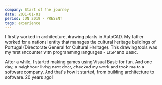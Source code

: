 ```yaml
---
company: Start of the journey
date: 2001-01-01
period: JUN 2019 - PRESENT
tags: experience
---
```

I firstly worked in architecture, drawing plants in AutoCAD.  My father worked for a national entity that manages the cultural heritage  buildings of Portugal  (Directorate General for Cultural Heritage). This drawing tools was my first encounter with programming languages - LISP and Basic.

After a while, I started making games using Visual Basic for fun. And one day, a neighbour living next door, checked my work and took me to a software company. And that's how it started, from building architecture to software.
20 years ago!